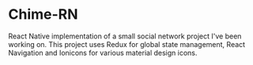 # Chime-RN

React Native implementation of a small social network project I've been working on.
This project uses Redux for global state management, React Navigation and Ionicons for various material design icons.
